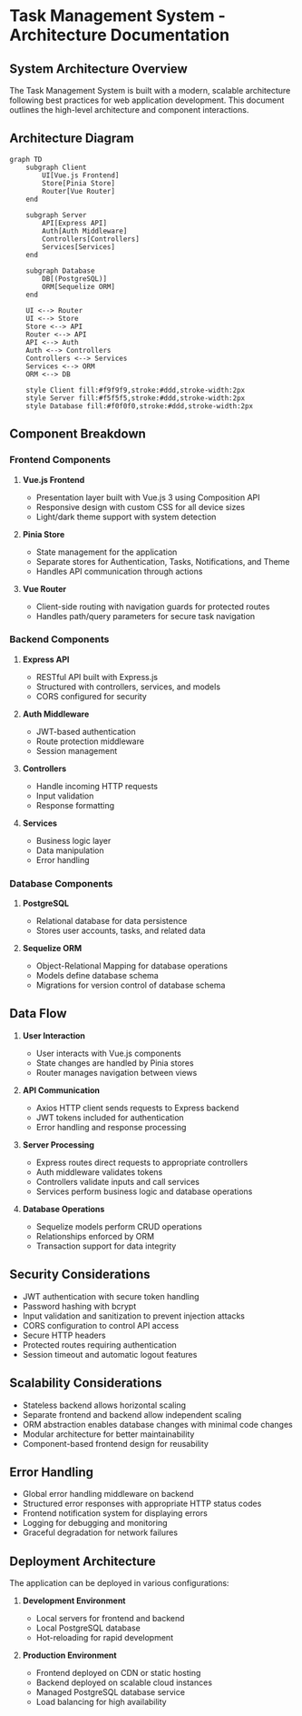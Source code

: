 # Task Management System - Architecture Documentation

## System Architecture Overview

The Task Management System is built with a modern, scalable architecture following best practices for web application development. This document outlines the high-level architecture and component interactions.

## Architecture Diagram

```mermaid
graph TD
    subgraph Client
        UI[Vue.js Frontend]
        Store[Pinia Store]
        Router[Vue Router]
    end

    subgraph Server
        API[Express API]
        Auth[Auth Middleware]
        Controllers[Controllers]
        Services[Services]
    end

    subgraph Database
        DB[(PostgreSQL)]
        ORM[Sequelize ORM]
    end

    UI <--> Router
    UI <--> Store
    Store <--> API
    Router <--> API
    API <--> Auth
    Auth <--> Controllers
    Controllers <--> Services
    Services <--> ORM
    ORM <--> DB

    style Client fill:#f9f9f9,stroke:#ddd,stroke-width:2px
    style Server fill:#f5f5f5,stroke:#ddd,stroke-width:2px
    style Database fill:#f0f0f0,stroke:#ddd,stroke-width:2px
```

## Component Breakdown

### Frontend Components

1. **Vue.js Frontend**
   - Presentation layer built with Vue.js 3 using Composition API
   - Responsive design with custom CSS for all device sizes
   - Light/dark theme support with system detection

2. **Pinia Store**
   - State management for the application
   - Separate stores for Authentication, Tasks, Notifications, and Theme
   - Handles API communication through actions

3. **Vue Router**
   - Client-side routing with navigation guards for protected routes
   - Handles path/query parameters for secure task navigation

### Backend Components

1. **Express API**
   - RESTful API built with Express.js
   - Structured with controllers, services, and models
   - CORS configured for security

2. **Auth Middleware**
   - JWT-based authentication
   - Route protection middleware
   - Session management

3. **Controllers**
   - Handle incoming HTTP requests
   - Input validation
   - Response formatting

4. **Services**
   - Business logic layer
   - Data manipulation
   - Error handling

### Database Components

1. **PostgreSQL**
   - Relational database for data persistence
   - Stores user accounts, tasks, and related data

2. **Sequelize ORM**
   - Object-Relational Mapping for database operations
   - Models define database schema
   - Migrations for version control of database schema

## Data Flow

1. **User Interaction**
   - User interacts with Vue.js components
   - State changes are handled by Pinia stores
   - Router manages navigation between views

2. **API Communication**
   - Axios HTTP client sends requests to Express backend
   - JWT tokens included for authentication
   - Error handling and response processing

3. **Server Processing**
   - Express routes direct requests to appropriate controllers
   - Auth middleware validates tokens
   - Controllers validate inputs and call services
   - Services perform business logic and database operations

4. **Database Operations**
   - Sequelize models perform CRUD operations
   - Relationships enforced by ORM
   - Transaction support for data integrity

## Security Considerations

- JWT authentication with secure token handling
- Password hashing with bcrypt
- Input validation and sanitization to prevent injection attacks
- CORS configuration to control API access
- Secure HTTP headers
- Protected routes requiring authentication
- Session timeout and automatic logout features

## Scalability Considerations

- Stateless backend allows horizontal scaling
- Separate frontend and backend allow independent scaling
- ORM abstraction enables database changes with minimal code changes
- Modular architecture for better maintainability
- Component-based frontend design for reusability

## Error Handling

- Global error handling middleware on backend
- Structured error responses with appropriate HTTP status codes
- Frontend notification system for displaying errors
- Logging for debugging and monitoring
- Graceful degradation for network failures

## Deployment Architecture

The application can be deployed in various configurations:

1. **Development Environment**
   - Local servers for frontend and backend
   - Local PostgreSQL database
   - Hot-reloading for rapid development

2. **Production Environment**
   - Frontend deployed on CDN or static hosting
   - Backend deployed on scalable cloud instances
   - Managed PostgreSQL database service
   - Load balancing for high availability 